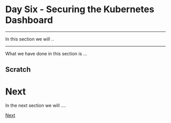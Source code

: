 # Day Six - Securing the Kubernetes Dashboard

---

In this section we will ..

---




What we have done in this section is ...


## Scratch


# Next

In the next section we will ....

[Next](06-06.md)
